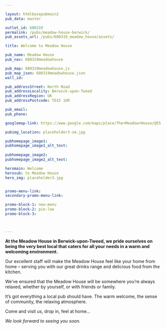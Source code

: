 ```yaml
---

layout: htmlbasepubmain2
pub_data: master

outlet_id: 680319
permalink: /pubs/meadow-house-berwick/
pub_assets_url: /pubs/680319_meadow_house/assets/

title: Welcome to Meadow House

pub_name: Meadow House
pub_nav: 680319meadowhouse

pub_map: 680319meadowhouse.js
pub_map_json: 680319meadowhouse.json
wall_id:

pub_addressStreet: North Road
pub_addressLocality: Berwick-upon-Tweed
pub_addressRegion: UK
pub_addressPostcode: TD15 1UR

pub_email: 
pub_phone: 

googlemap-link: https://www.google.com/maps/place/The+Meadow+House/@55.7864215,-2.0238267,17z/data=!4m13!1m7!3m6!1s0x488747d343fcb553:0xb0c6b0ce04f9a749!2sBerwick-upon-Tweed+TD15+1UR!3b1!8m2!3d55.7864215!4d-2.021638!3m4!1s0x4887462a1162b2dd:0xcfd052364b24f334!8m2!3d55.7851782!4d-2.0160636

pubimg_location: placeholder3-sm.jpg

pubhomepage_image1: 
pubhomepage_image1_alt_text: 
 
pubhomepage_image2: 
pubhomepage_image2_alt_text: 

heromain: Welcome
herosub: to Meadow House
hero_img: placeholder3.jpg


promo-menu-link:
secondary-promo-menu-link:

promo-block-1: new-menu
promo-block-2: pie-low
promo-block-3: 



---
```



**At the Meadow House in Berwick-upon-Tweed, we pride ourselves on being the very best local that caters for all your needs in a warm and welcoming environment.**

Our excellent staff will make the Meadow House feel like your home from home – serving you with our great drinks range and delicious food from the kitchen.

We’ve ensured that the Meadow House will be somewhere you’re always relaxed, whether by yourself, or with friends or family.

It’s got everything a local pub should have. The warm welcome, the sense of community, the relaxing atmosphere. 

Come and visit us, drop in, feel at home… 

*We look forward to seeing you soon.*



